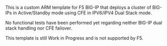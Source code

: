 This is a custom ARM template for F5 BIG-IP that deploys a cluster of BIG-IPs in Active/Standby mode using CFE in IPV6/IPV4 Dual Stack mode.

No functional tests have been performed yet regarding neither BIG-IP dual stack handling nor CFE failover.

This template is still Work in Progress and is not supported by F5.